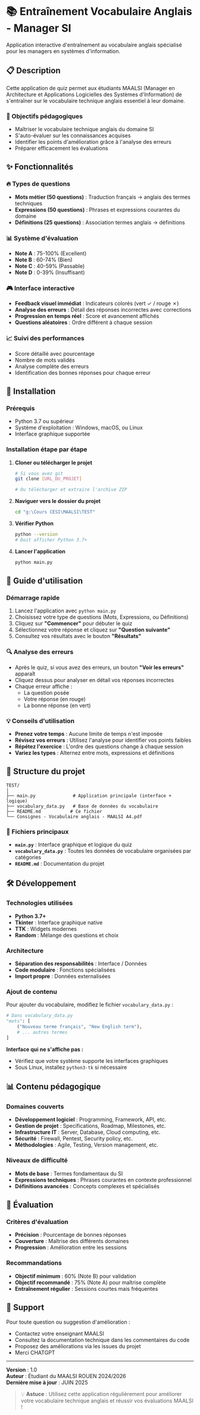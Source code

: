 # 📚 Entraînement Vocabulaire Anglais - Manager SI

Application interactive d'entraînement au vocabulaire anglais spécialisé pour les managers en systèmes d'information.

## 📋 Description

Cette application de quiz permet aux étudiants MAALSI (Manager en Architecture et Applications Logicielles des Systèmes d'Information) de s'entraîner sur le vocabulaire technique anglais essentiel à leur domaine.

### 🎯 Objectifs pédagogiques

- Maîtriser le vocabulaire technique anglais du domaine SI
- S'auto-évaluer sur les connaissances acquises
- Identifier les points d'amélioration grâce à l'analyse des erreurs
- Préparer efficacement les évaluations

## ✨ Fonctionnalités

### 🔥 Types de questions
- **Mots métier (50 questions)** : Traduction français → anglais des termes techniques
- **Expressions (50 questions)** : Phrases et expressions courantes du domaine
- **Définitions (25 questions)** : Association termes anglais → définitions

### 📊 Système d'évaluation
- **Note A** : 75-100% (Excellent)
- **Note B** : 60-74% (Bien)
- **Note C** : 40-59% (Passable)
- **Note D** : 0-39% (Insuffisant)

### 🎮 Interface interactive
- **Feedback visuel immédiat** : Indicateurs colorés (vert ✓ / rouge ✗)
- **Analyse des erreurs** : Détail des réponses incorrectes avec corrections
- **Progression en temps réel** : Score et avancement affichés
- **Questions aléatoires** : Ordre différent à chaque session

### 📈 Suivi des performances
- Score détaillé avec pourcentage
- Nombre de mots validés
- Analyse complète des erreurs
- Identification des bonnes réponses pour chaque erreur

## 🚀 Installation

### Prérequis
- Python 3.7 ou supérieur
- Système d'exploitation : Windows, macOS, ou Linux
- Interface graphique supportée

### Installation étape par étape

1. **Cloner ou télécharger le projet**
   ```bash
   # Si vous avez git
   git clone [URL_DU_PROJET]
   
   # Ou télécharger et extraire l'archive ZIP
   ```

2. **Naviguer vers le dossier du projet**
   ```bash
   cd "g:\Cours CESI\MAALSI\TEST"
   ```

3. **Vérifier Python**
   ```bash
   python --version
   # Doit afficher Python 3.7+
   ```

4. **Lancer l'application**
   ```bash
   python main.py
   ```

## 📖 Guide d'utilisation

### Démarrage rapide
1. Lancez l'application avec `python main.py`
2. Choisissez votre type de questions (Mots, Expressions, ou Définitions)
3. Cliquez sur **"Commencer"** pour débuter le quiz
4. Sélectionnez votre réponse et cliquez sur **"Question suivante"**
5. Consultez vos résultats avec le bouton **"Résultats"**

### 🔍 Analyse des erreurs
- Après le quiz, si vous avez des erreurs, un bouton **"Voir les erreurs"** apparaît
- Cliquez dessus pour analyser en détail vos réponses incorrectes
- Chaque erreur affiche :
  - La question posée
  - Votre réponse (en rouge)
  - La bonne réponse (en vert)

### 💡 Conseils d'utilisation
- **Prenez votre temps** : Aucune limite de temps n'est imposée
- **Révisez vos erreurs** : Utilisez l'analyse pour identifier vos points faibles
- **Répétez l'exercice** : L'ordre des questions change à chaque session
- **Variez les types** : Alternez entre mots, expressions et définitions

## 📁 Structure du projet

```
TEST/
│
├── main.py              # Application principale (interface + logique)
├── vocabulary_data.py   # Base de données du vocabulaire
├── README.md           # Ce fichier
└── Consignes - Vocabulaire anglais - MAALSI A4.pdf
```

### 📄 Fichiers principaux

- **`main.py`** : Interface graphique et logique du quiz
- **`vocabulary_data.py`** : Toutes les données de vocabulaire organisées par catégories
- **`README.md`** : Documentation du projet

## 🛠️ Développement

### Technologies utilisées
- **Python 3.7+**
- **Tkinter** : Interface graphique native
- **TTK** : Widgets modernes
- **Random** : Mélange des questions et choix

### Architecture
- **Séparation des responsabilités** : Interface / Données
- **Code modulaire** : Fonctions spécialisées
- **Import propre** : Données externalisées

### Ajout de contenu
Pour ajouter du vocabulaire, modifiez le fichier `vocabulary_data.py` :

```python
# Dans vocabulary_data.py
"mots": [
    ("Nouveau terme français", "New English term"),
    # ... autres termes
]
```

**Interface qui ne s'affiche pas :**
- Vérifiez que votre système supporte les interfaces graphiques
- Sous Linux, installez `python3-tk` si nécessaire

## 📊 Contenu pédagogique

### Domaines couverts
- **Développement logiciel** : Programming, Framework, API, etc.
- **Gestion de projet** : Specifications, Roadmap, Milestones, etc.
- **Infrastructure IT** : Server, Database, Cloud computing, etc.
- **Sécurité** : Firewall, Pentest, Security policy, etc.
- **Méthodologies** : Agile, Testing, Version management, etc.

### Niveaux de difficulté
- **Mots de base** : Termes fondamentaux du SI
- **Expressions techniques** : Phrases courantes en contexte professionnel
- **Définitions avancées** : Concepts complexes et spécialisés

## 📝 Évaluation

### Critères d'évaluation
- **Précision** : Pourcentage de bonnes réponses
- **Couverture** : Maîtrise des différents domaines
- **Progression** : Amélioration entre les sessions

### Recommandations
- **Objectif minimum** : 60% (Note B) pour validation
- **Objectif recommandé** : 75% (Note A) pour maîtrise complète
- **Entraînement régulier** : Sessions courtes mais fréquentes

## 🤝 Support

Pour toute question ou suggestion d'amélioration :
- Contactez votre enseignant MAALSI
- Consultez la documentation technique dans les commentaires du code
- Proposez des améliorations via les issues du projet
- Merci CHATGPT

---

**Version** : 1.0  
**Auteur** : Étudiant du MAALSI ROUEN 2024/2026     
**Dernière mise à jour** : JUIN 2025

> 💡 **Astuce** : Utilisez cette application régulièrement pour améliorer votre vocabulaire technique anglais et réussir vos évaluations MAALSI !
